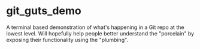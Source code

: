 git_guts_demo
=============

A terminal based demonstration of what's happening in a Git repo at the lowest level. Will hopefully help people better understand the "porcelain" by exposing their functionality using the "plumbing".
